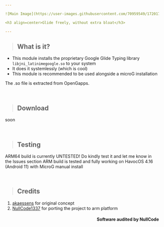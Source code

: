 ```yaml
---

![Main Image](https://user-images.githubusercontent.com/70959549/172017196-e415bfbe-c874-4494-b577-dca21e199dce.png)

<h3 align=center>Glide freely, without extra bloat</h3>

---
```


> ## What is it?
- This module installs the proprietary Google Glide Typing library `libjni_latinimegoogle.so` to your system
- It does it systemlessly (which is cool)
- This module is recommended to be used alongside a microG installation 

The .so file is extracted from OpenGapps.

</br>

> ## Download

soon

</br>

> ## Testing

ARM64 build is currently UNTESTED! Do kindly test it and let me know in the Issues section
ARM build is tested and fully working on HavocOS 4.16 (Android 11) with MicroG manual install
 
</br>

> ## Credits

1. [akaessens](https://github.com/akaessens) for original concept
2. [NullCode1337](https://github.com/NullCode1337) for porting the project to arm platform
<h4 align=right>Software audited by NullCode</h6>
